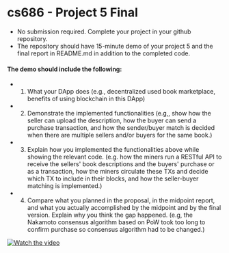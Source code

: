 # cs686 - Project 5 Final

- No submission required. Complete your project in your github repository. 
- The repository should have 15-minute demo of your project 5 and the final report in README.md in addition to the completed code.

#### The demo should include the following:

- 1) What your DApp does (e.g., decentralized used book marketplace, benefits of using blockchain in this DApp)

- 2) Demonstrate the implemented functionalities (e.g,, show how the seller can upload the description, how the buyer can send a purchase transaction, and how the sender/buyer match is decided when there are multiple sellers and/or buyers for the same book.)

- 3) Explain how you implemented the functionalities above while showing the relevant code. (e.g. how the miners run a RESTful API to receive the sellers' book descriptions and the buyers' purchase or as a transaction, how the miners circulate these TXs and decide which TX to include in their blocks, and how the seller-buyer matching is implemented.)

- 4) Compare what you planned in the proposal, in the midpoint report, and what you actually accomplished by the midpoint and by the final version. Explain why you think the gap happened. (e.g, the Nakamoto consensus algorithm based on PoW took too long to confirm purchase so consensus algorithm had to be changed.)

[![Watch the video](https://i.imgur.com/vKb2F1B.png)](Readme_step5Demo.mp4)
